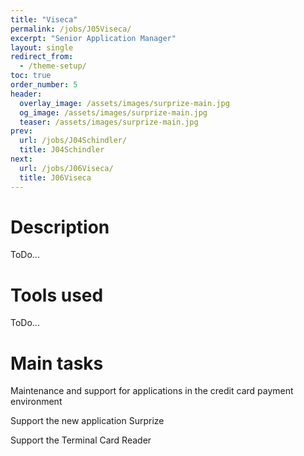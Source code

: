```yaml
---
title: "Viseca"
permalink: /jobs/J05Viseca/
excerpt: "Senior Application Manager"
layout: single
redirect_from:
  - /theme-setup/
toc: true
order_number: 5
header:
  overlay_image: /assets/images/surprize-main.jpg
  og_image: /assets/images/surprize-main.jpg
  teaser: /assets/images/surprize-main.jpg
prev:
  url: /jobs/J04Schindler/
  title: J04Schindler
next:
  url: /jobs/J06Viseca/
  title: J06Viseca
---
```

# Description
ToDo...

# Tools used
ToDo...

# Main tasks
Maintenance and support for applications in the credit card payment environment

Support the new application Surprize

Support the Terminal Card Reader
